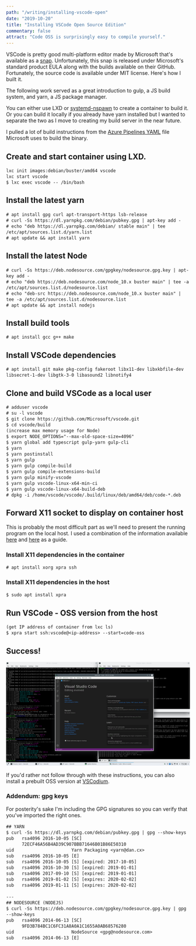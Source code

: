 ```yaml
---
path: "/writing/installing-vscode-open"
date: "2019-10-20"
title: "Installing VSCode Open Source Edition"
commentary: false
attract: "Code OSS is surprisingly easy to compile yourself."
---
```

VSCode is pretty good multi-platform editor made by Microsoft that's available as a [snap](https://snapcraft.io/vscode).  Unfortunately, this snap is released under Microsoft's standard product EULA along with the builds available on their GitHub.  Fortunately, the source code is available under MIT license.  Here's how I built it.

The following work served as a great introduction to gulp, a JS build system, and yarn, a JS package manager.

You can either use LXD or [systemd-nspawn](https://www.freedesktop.org/software/systemd/man/systemd-nspawn.html) to create a container to build it.  Or you can build it locally if you already have yarn installed but I wanted to separate the two as I move to creating my build server in the near future.

I pulled a lot of build instructions from the [Azure Pipelines YAML](https://github.com/microsoft/vscode/blob/master/build/azure-pipelines/linux/product-build-linux.yml) file Microsoft uses to build the binary.

## Create and start container using LXD.
```
lxc init images:debian/buster/amd64 vscode
lxc start vscode
$ lxc exec vscode -- /bin/bash
```

## Install the latest yarn
```
# apt install gpg curl apt-transport-https lsb-release
# curl -Ss https://dl.yarnpkg.com/debian/pubkey.gpg | apt-key add -
# echo "deb https://dl.yarnpkg.com/debian/ stable main" | tee /etc/apt/sources.list.d/yarn.list
# apt update && apt install yarn
```

## Install the latest Node
```
# curl -Ss https://deb.nodesource.com/gpgkey/nodesource.gpg.key | apt-key add -
# echo "deb https://deb.nodesource.com/node_10.x buster main" | tee -a /etc/apt/sources.list.d/nodesource.list
# echo "deb-src https://deb.nodesource.com/node_10.x buster main" | tee -a /etc/apt/sources.list.d/nodesource.list
# apt update && apt install nodejs
```

## Install build tools
```
# apt install gcc g++ make 
```

## Install VSCode dependencies
```
# apt install git make pkg-config fakeroot libx11-dev libxkbfile-dev libsecret-1-dev libgtk-3-0 libasound2 libnotify4
```
## Clone and build VSCode as a local user
```
# adduser vscode
# su -l vscode
$ git clone https://github.com/Microsoft/vscode.git 
$ cd vscode/build
(increase max memory usage for Node) 
$ export NODE_OPTIONS="--max-old-space-size=4096"
$ yarn global add typescript gulp-yarn gulp-cli
$ yarn
$ yarn postinstall
$ yarn gulp
$ yarn gulp compile-build
$ yarn gulp compile-extensions-build
$ yarn gulp minify-vscode
$ yarn gulp vscode-linux-x64-min-ci
$ yarn gulp vscode-linux-x64-build-deb
# dpkg -i /home/vscode/vscode/.build/linux/deb/amd64/deb/code-*.deb

```
## Forward X11 socket to display on container host
This is probably the most difficult part as we'll need to present the running program on the local host.  I used a combination of the information available [here](https://github.com/bitsandsalsa/lxd_gui_container) and [here](https://blog.simos.info/how-to-run-graphics-accelerated-gui-apps-in-lxd-containers-on-your-ubuntu-desktop/) as a guide.

### Install X11 dependencies in the container
```
# apt install xorg xpra ssh
```

### Install X11 dependencies in the host
```
$ sudo apt install xpra
```

## Run VSCode - OSS version from the host
```
(get IP address of container from lxc ls)
$ xpra start ssh:vscode@<ip-address> --start=code-oss
```
## Success!
![](./images/vscode-installation-success.png)

If you'd rather not follow through with these instructions, you can also install a prebuilt OSS version at [VSCodium](https://vscodium.com/).

### Addendum: gpg keys
For posterity's sake I'm including the GPG signatures so you can verify that you've imported the right ones.

```
## YARN
$ curl -Ss https://dl.yarnpkg.com/debian/pubkey.gpg | gpg --show-keys
pub   rsa4096 2016-10-05 [SC]
      72ECF46A56B4AD39C907BBB71646B01B86E50310
uid                      Yarn Packaging <yarn@dan.cx>
sub   rsa4096 2016-10-05 [E]
sub   rsa4096 2016-10-05 [S] [expired: 2017-10-05]
sub   rsa4096 2016-10-30 [S] [expired: 2019-01-01]
sub   rsa4096 2017-09-10 [S] [expired: 2019-01-01]
sub   rsa4096 2019-01-02 [S] [expires: 2020-02-02]
sub   rsa4096 2019-01-11 [S] [expires: 2020-02-02]

---
## NODESOURCE (NODEJS)
$ curl -Ss https://deb.nodesource.com/gpgkey/nodesource.gpg.key | gpg --show-keys
pub   rsa4096 2014-06-13 [SC]
      9FD3B784BC1C6FC31A8A0A1C1655A0AB68576280
uid                      NodeSource <gpg@nodesource.com>
sub   rsa4096 2014-06-13 [E]
```